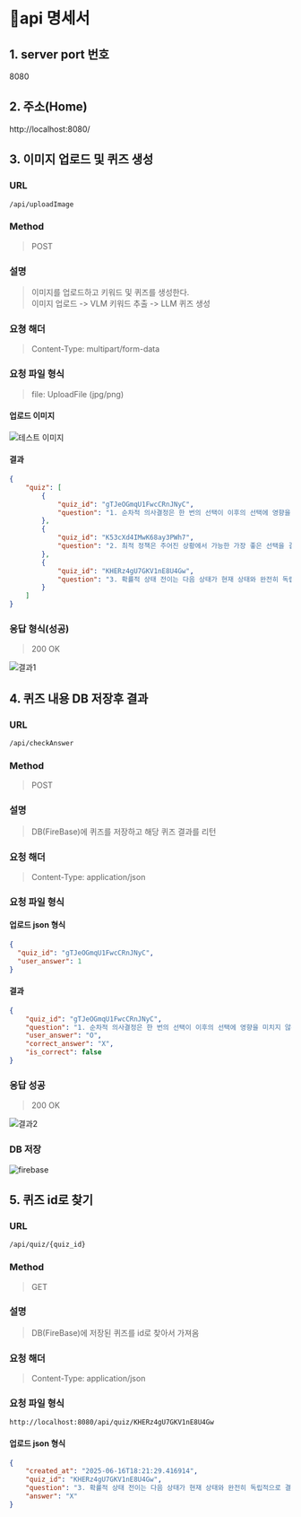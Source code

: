 # 📝api 명세서

## 1. server port 번호
8080
## 2. 주소(Home)
http://localhost:8080/

## 3. 이미지 업로드 및 퀴즈 생성
### URL
```http
/api/uploadImage
```
### Method
> POST
### 설명
> 이미지를 업로드하고 키워드 및 퀴즈를 생성한다.<br>
> 이미지 업로드 -> VLM 키워드 추출 -> LLM 퀴즈 생성
### 요쳥 해더
> Content-Type: multipart/form-data
### 요청 파일 형식
> file: UploadFile (jpg/png)
#### 업로드 이미지
![테스트 이미지](test/image/image-1.png)
#### 결과
``` json
{
    "quiz": [
        {
            "quiz_id": "gTJeOGmqU1FwcCRnJNyC",
            "question": "1. 순차적 의사결정은 한 번의 선택이 이후의 선택에 영향을 미치지 않는 독립적인 의사결정 방식이다."
        },
        {
            "quiz_id": "K53cXd4IMwK68ay3PWh7",
            "question": "2. 최적 정책은 주어진 상황에서 가능한 가장 좋은 선택을 결정하는 원칙이다."
        },
        {
            "quiz_id": "KHERz4gU7GKV1nE8U4Gw",
            "question": "3. 확률적 상태 전이는 다음 상태가 현재 상태와 완전히 독립적으로 결정되는 것을 의미한다."
        }
    ]
}
```
### 응답 형식(성공)
> 200 OK

![결과1](test/image/image2.png)

## 4. 퀴즈 내용 DB 저장후 결과
### URL
```http
/api/checkAnswer
```
### Method
> POST
### 설명
> DB(FireBase)에 퀴즈를 저장하고 해당 퀴즈 결과를 리턴
### 요청 해더
> Content-Type: application/json
### 요청 파일 형식
#### 업로드 json 형식
```json
{
  "quiz_id": "gTJeOGmqU1FwcCRnJNyC",
  "user_answer": 1
}
```
#### 결과
```json
{
    "quiz_id": "gTJeOGmqU1FwcCRnJNyC",
    "question": "1. 순차적 의사결정은 한 번의 선택이 이후의 선택에 영향을 미치지 않는 독립적인 의사결정 방식이다.",
    "user_answer": "O",
    "correct_answer": "X",
    "is_correct": false
}
```
### 응답 성공
> 200 OK

![결과2](test/image/image2.png)

### DB 저장
![firebase](test/image/image-2.png)

## 5. 퀴즈 id로 찾기
### URL
```http
/api/quiz/{quiz_id}
```
### Method
> GET
### 설명
> DB(FireBase)에 저장된 퀴즈를 id로 찾아서 가져옴
### 요청 해더
> Content-Type: application/json
### 요청 파일 형식
```http
http://localhost:8080/api/quiz/KHERz4gU7GKV1nE8U4Gw
```
#### 업로드 json 형식
```json
{
    "created_at": "2025-06-16T18:21:29.416914",
    "quiz_id": "KHERz4gU7GKV1nE8U4Gw",
    "question": "3. 확률적 상태 전이는 다음 상태가 현재 상태와 완전히 독립적으로 결정되는 것을 의미한다.",
    "answer": "X"
}
```